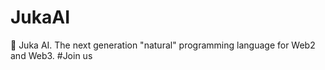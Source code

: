 # JukaAI
🤖 Juka AI. The next generation "natural" programming language for Web2 and Web3. #Join us 
